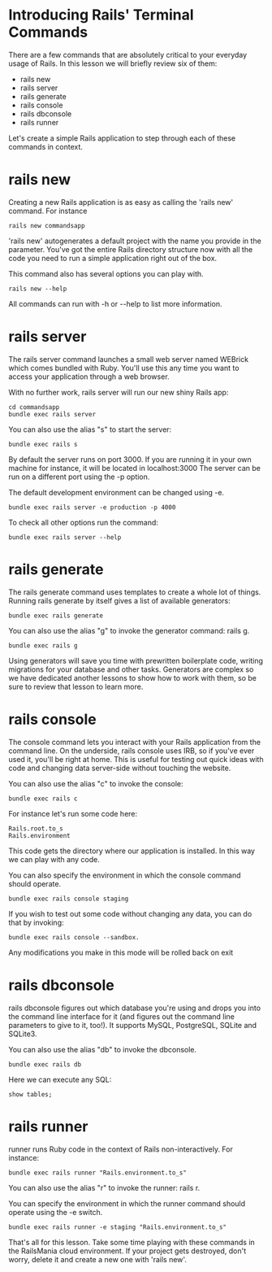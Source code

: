 # Introducing Rails' Terminal Commands
There are a few commands that are absolutely critical to your everyday usage of Rails. In this lesson we will briefly review six of them:

- rails new
- rails server
- rails generate
- rails console
- rails dbconsole
- rails runner

Let's create a simple Rails application to step through each of these commands in context.

# rails new
Creating a new Rails application is as easy as calling the 'rails new' command. For instance
```
rails new commandsapp
```

'rails new' autogenerates a default project with the name you provide in the parameter. You've got the entire Rails directory structure now with all the code you need to run a simple application right out of the box.

This command also has several options you can play with.
```
rails new --help
```

All commands can run with -h or --help to list more information.


# rails server
The rails server command launches a small web server named WEBrick which comes bundled with Ruby. You'll use this any time you want to access your application through a web browser.

With no further work, rails server will run our new shiny Rails app:
```
cd commandsapp
bundle exec rails server
```

You can also use the alias "s" to start the server:
```
bundle exec rails s
```

By default the server runs on port 3000. If you are running it in your own machine for instance, it will be located in localhost:3000
The server can be run on a different port using the -p option.

The default development environment can be changed using -e.
```
bundle exec rails server -e production -p 4000
```

To check all other options run the command:
```
bundle exec rails server --help
```

# rails generate
The rails generate command uses templates to create a whole lot of things. Running rails generate by itself gives a list of available generators:
```
bundle exec rails generate
```

You can also use the alias "g" to invoke the generator command: rails g.
```
bundle exec rails g
```

Using generators will save you time with prewritten boilerplate code, writing migrations for your database and other tasks.
Generators are complex so we have dedicated another lessons to show how to work with them, so be sure to review that lesson to learn more.


# rails console
The console command lets you interact with your Rails application from the command line. On the underside, rails console uses IRB, so if you've ever used it, you'll be right at home. This is useful for testing out quick ideas with code and changing data server-side without touching the website.

You can also use the alias "c" to invoke the console:
```
bundle exec rails c
```

For instance let's run some code here:
```
Rails.root.to_s
Rails.environment
```
This code gets the directory where our application is installed. In this way we can play with any code.

You can also specify the environment in which the console command should operate.
```
bundle exec rails console staging
```

If you wish to test out some code without changing any data, you can do that by invoking:
```
bundle exec rails console --sandbox.
```

Any modifications you make in this mode will be rolled back on exit

# rails dbconsole
rails dbconsole figures out which database you're using and drops you into the command line interface for it (and figures out the command line parameters to give to it, too!). It supports MySQL, PostgreSQL, SQLite and SQLite3.

You can also use the alias "db" to invoke the dbconsole.
```
bundle exec rails db
```
Here we can execute any SQL:
```
show tables;
```

# rails runner
runner runs Ruby code in the context of Rails non-interactively. For instance:
```
bundle exec rails runner "Rails.environment.to_s"
```
You can also use the alias "r" to invoke the runner: rails r.

You can specify the environment in which the runner command should operate using the -e switch.
```
bundle exec rails runner -e staging "Rails.environment.to_s"
```


That's all for this lesson. Take some time playing with these commands in the RailsMania cloud environment. If your project gets destroyed, don't worry, delete it and create a new one with 'rails new'. 

